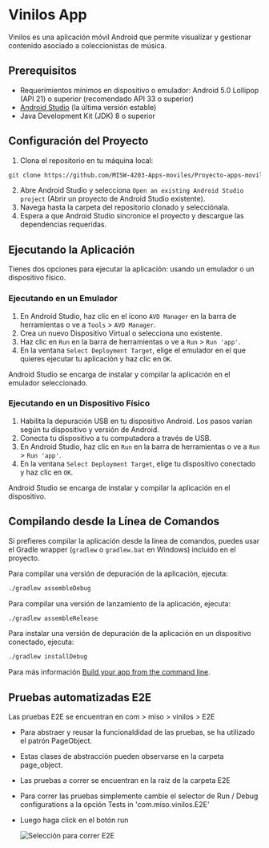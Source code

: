 # Vinilos App

Vinilos es una aplicación móvil Android que permite visualizar y gestionar contenido asociado a
coleccionistas de música.


## Prerequisitos
- Requerimientos mínimos en dispositivo o emulador: Android 5.0 Lollipop (API 21) o superior (recomendado API 33 o superior)
- [Android Studio](https://developer.android.com/studio) (la última versión estable)
- Java Development Kit (JDK) 8 o superior

## Configuración del Proyecto

1. Clona el repositorio en tu máquina local:

```bash
git clone https://github.com/MISW-4203-Apps-moviles/Proyecto-apps-moviles.git
```

2. Abre Android Studio y selecciona `Open an existing Android Studio project` (Abrir un proyecto de
   Android Studio existente).
3. Navega hasta la carpeta del repositorio clonado y selecciónala.
4. Espera a que Android Studio sincronice el proyecto y descargue las dependencias requeridas.

## Ejecutando la Aplicación

Tienes dos opciones para ejecutar la aplicación: usando un emulador o un dispositivo físico.

### Ejecutando en un Emulador

1. En Android Studio, haz clic en el icono `AVD Manager` en la barra de herramientas o ve
   a `Tools` > `AVD Manager`.
2. Crea un nuevo Dispositivo Virtual o selecciona uno existente.
3. Haz clic en `Run` en la barra de herramientas o ve a `Run` > `Run 'app'`.
4. En la ventana `Select Deployment Target`, elige el emulador en el que quieres ejecutar tu
   aplicación y haz clic en `OK`.

Android Studio se encarga de instalar y compilar la aplicación en el emulador seleccionado.

### Ejecutando en un Dispositivo Físico

1. Habilita la depuración USB en tu dispositivo Android. Los pasos varían según tu dispositivo y
   versión de Android.
2. Conecta tu dispositivo a tu computadora a través de USB.
3. En Android Studio, haz clic en `Run` en la barra de herramientas o ve a `Run` > `Run 'app'`.
4. En la ventana `Select Deployment Target`, elige tu dispositivo conectado y haz clic en `OK`.

Android Studio se encarga de instalar y compilar la aplicación en el dispositivo.

## Compilando desde la Línea de Comandos

Si prefieres compilar la aplicación desde la línea de comandos, puedes usar el Gradle
wrapper (`gradlew` o `gradlew.bat` en Windows) incluido en el proyecto.

Para compilar una versión de depuración de la aplicación, ejecuta:

```bash
./gradlew assembleDebug
```

Para compilar una versión de lanzamiento de la aplicación, ejecuta:

```bash
./gradlew assembleRelease
```

Para instalar una versión de depuración de la aplicación en un dispositivo conectado, ejecuta:

```bash
./gradlew installDebug
```

Para más información [Build your app from the command line](https://developer.android.com/build/building-cmdline).

## Pruebas automatizadas E2E

Las pruebas E2E se encuentran en com > miso > vinilos > E2E
- Para abstraer y reusar la funcionaldidad de las pruebas, se ha utilizado el patrón PageObject.
- Estas clases de abstracción pueden observarse en la carpeta page_object.
- Las pruebas a correr se encuentran en la raiz de la carpeta E2E
- Para correr las pruebas simplemente cambie el selector de Run / Debug configurations a la opción Tests in 'com.miso.vinilos.E2E'
- Luego haga click en el botón run

  ![Selección para correr E2E](https://github.com/MISW-4203-Apps-moviles/Proyecto-apps-moviles/assets/142249468/6c7e7f99-7c11-4019-a4ff-8ee419510398)


